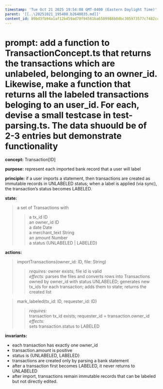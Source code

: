 ```yaml
---
timestamp: 'Tue Oct 21 2025 19:54:08 GMT-0400 (Eastern Daylight Time)'
parent: '[[..\20251021_195408.b2640035.md]]'
content_id: 89bd3fb94a1af12b459ad70f94561ba6589988b0dbc305973577c7482ccc8bb0
---
```


# prompt: add a function to TransactionConcept.ts that returns the transactions which are unlabeled, belonging to an owner\_id. Likewise, make a function that returns all the labeled transactions beloging to an user\_id. For each, devise a small testcase in test-parsing.ts. The data shuould be of 2-3 entries but demonstrate functionality

**concept:** Transaction\[ID]

**purpose:** represent each imported bank record that a user will label

**principle:** if a user imports a statement, then transactions are created as immutable records in UNLABELED status; when a label is applied (via sync), the transaction’s status becomes LABELED.

**state:**

> a set of Transactions with
>
> > a tx\_id ID\
> > an owner\_id ID\
> > a date Date\
> > a merchant\_text String\
> > an amount Number\
> > a status {UNLABELED | LABELED}

**actions:**

> importTransactions(owner\_id: ID, file: String)
>
> > *requires:* owner exists; file id is valid\
> > *effects:* parses the files and converts rows into Transactions owned by owner\_id with status UNLABELED; generates new tx\_ids for each transaction; adds them to state; returns the created list

> mark\_labeled(tx\_id: ID, requester\_id: ID)
>
> > *requires:*\
> > transaction tx\_id exists; requester\_id = transaction.owner\_id\
> > *effects:*\
> > sets transaction.status to LABELED

**invariants:**

* each transaction has exactly one owner\_id
* transaction.amount is positive
* status is {UNLABELED, LABELED}
* transactions are created only by parsing a bank statement
* after a transaction first becomes LABELED, it never returns to UNLABELED
* after import, transactions remain immutable records that can be labeled but not directly edited.
